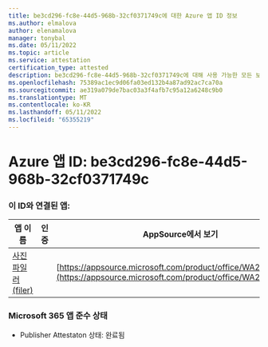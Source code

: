 ```yaml
---
title: be3cd296-fc8e-44d5-968b-32cf0371749c에 대한 Azure 앱 ID 정보
ms.author: elmalova
author: elenamalova
manager: tonybal
ms.date: 05/11/2022
ms.topic: article
ms.service: attestation
certification_type: attested
description: be3cd296-fc8e-44d5-968b-32cf0371749c에 대해 사용 가능한 모든 보안 및 규정 준수 정보입니다.
ms.openlocfilehash: 75389ac1ec9d06fa03ed132b4a87ad92ac7ca70a
ms.sourcegitcommit: ae319a079de7bac03a3f4afb7c95a12a6248c9b0
ms.translationtype: MT
ms.contentlocale: ko-KR
ms.lasthandoff: 05/11/2022
ms.locfileid: "65355219"
---
```

# <a name="azure-app-id-be3cd296-fc8e-44d5-968b-32cf0371749c"></a>Azure 앱 ID: be3cd296-fc8e-44d5-968b-32cf0371749c


### <a name="apps-associated-with-this-id"></a>이 ID와 연결된 앱:
| **앱 이름** | **인증** | **AppSource에서 보기** |
|--------------|---------------|-----------------------|
| [사진 파일러(filer)](../forward/WA200003881.md) |  | [https://appsource.microsoft.com/product/office/WA200003881](https://appsource.microsoft.com/product/office/WA200003881) |

### <a name="microsoft-365-app-compliance-status"></a>Microsoft 365 앱 준수 상태
- Publisher Attestaton 상태: 완료됨
